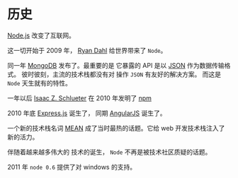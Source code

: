 # 历史

[Node.js](https://nodejs.org/en/) 改变了互联网。

这一切开始于 2009 年， [Ryan Dahl](https://en.wikipedia.org/wiki/Ryan_Dahl#Node.js) 给世界带来了 `Node`。

同一年 [MongoDB](https://en.wikipedia.org/wiki/MongoDB#History) 发布了。最重要的是 它暴露的 API 是以 [JSON](https://www.json.org/json-en.html) 作为数据传输格式。 彼时彼刻，主流的技术栈都没有对 操作 `JSON` 有友好的解决方案。 而这是 `Node` 天生就有的特性。

一年以后 [Isaac Z. Schlueter](https://izs.me/resume.html) 在 2010 年发明了 [npm](https://www.npmjs.com/)

2010 年底 [Express.js](https://en.wikipedia.org/wiki/Express.js) 诞生了， 同期 [AngularJS](https://en.wikipedia.org/wiki/AngularJS) 诞生了。

一个新的技术栈名词 [MEAN](<https://en.wikipedia.org/wiki/MEAN_(solution_stack)>) 成了当时最热的话题。它给 web 开发技术栈注入了新的活力。

伴随着越来越多伟大的 技术的诞生， `Node` 不再是被技术社区质疑的话题。

2011 年 `node 0.6` 提供了对 windows 的支持。
